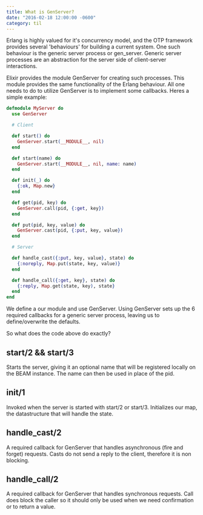 ```yaml
---
title: What is GenServer?
date: "2016-02-18 12:00:00 -0600"
category: til
---
```


Erlang is highly valued for it's concurrency model, and the OTP framework provides
several 'behaviours' for building a current system. One such behaviour is the
generic server process or gen_server. Generic server processes are an
abstraction for the server side of client-server interactions.

Elixir provides the module GenServer for creating such processes. This module
provides the same functionality of the Erlang behaviour. All one needs to do to
utilize GenServer is to implement some callbacks. Heres a simple example:

~~~elixir
defmodule MyServer do
  use GenServer

  # Client

  def start() do
    GenServer.start(__MODULE__, nil)
  end

  def start(name) do
    GenServer.start(__MODULE__, nil, name: name)
  end

  def init(_) do
    {:ok, Map.new}
  end

  def get(pid, key) do
    GenServer.call(pid, {:get, key})
  end

  def put(pid, key, value) do
    GenServer.cast(pid, {:put, key, value})
  end

  # Server

  def handle_cast({:put, key, value}, state) do
    {:noreply, Map.put(state, key, value)}
  end

  def handle_call({:get, key}, state) do
    {:reply, Map.get(state, key), state}
  end
end
~~~

We define a our module and use GenServer. Using GenServer sets up the 6 required
callbacks for a generic server process, leaving us to define/overwrite the
defaults.

So what does the code above do exactly?

start/2 && start/3
------------------

Starts the server, giving it an optional name that will be registered
locally on the BEAM instance. The name can then be used in place of the pid.

init/1
------

Invoked when the server is started with start/2 or start/3. Initializes our map,
the datastructure that will handle the state.

handle_cast/2
-------------

A required callback for GenServer that handles asynchronous (fire and forget)
requests.  Casts do not send a reply to the client, therefore it is non blocking.

handle_call/2
-------------

A required callback for GenServer that handles synchronous requests. Call does
block the caller so it should only be used when we need confirmation or to return
a value.
